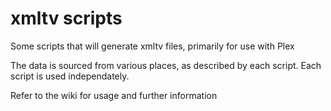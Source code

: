 # xmltv scripts

Some scripts that will generate xmltv files, primarily for use with Plex

The data is sourced from various places, as described by each script.  Each script is used independately.

Refer to the wiki for usage and further information

